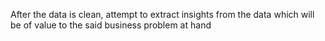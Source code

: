 After the data is clean, attempt to extract insights from the data which will be of value to the said business problem at hand